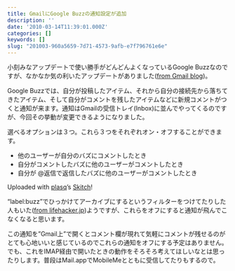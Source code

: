 ```yaml
---
title: GmailにGoogle Buzzの通知設定が追加
description: ''
date: '2010-03-14T11:39:01.000Z'
categories: []
keywords: []
slug: "201003-960a5659-7d71-4573-9afb-e7f796761e6e"
---
```

小刻みなアップデートで使い勝手がどんどんよくなっているGoogle Buzzなのですが、なかなか気の利いたアップデートがありました([from Gmail blog](http://gmailblog.blogspot.com/2010/03/better-controls-for-buzz-in-your-inbox.html))。

Google Buzzでは、自分が投稿したアイテム、それから自分の接続先から落ちてきたアイテム、そして自分がコメントを残したアイテムなどに新規コメントがつくと通知が来ます。通知はGmailの受信トレイ(Inbox)に並んでやってくるのですが、今回その挙動が変更できるようになりました。

選べるオプションは３つ。これら３つをそれぞれオン・オフすることができます。

*   他のユーザーが自分のバズにコメントしたとき
*   自分がコメントしたバズに他のユーザーがコメントしたとき
*   自分が @返信で返信したバズに他のユーザーがコメントしたとき

Uploaded with [plasq](http://plasq.com/)’s [Skitch](http://skitch.com)!

“label:buzz”でひっかけてアーカイブにするというフィルターをつけてたりした人もいた([from lifehacker.jp](http://www.lifehacker.jp/2010/02/1002010google_buzzgmail.html))ようですが、これらをオフにすると通知が飛んでこなくなると思います。

この通知を”Gmail上”で開くとコメント欄が現れて気軽にコメントが残せるのがとても心地いいと感じているのでこれらの通知をオフにする予定はありません。でも、これをIMAP経由で開いたときの動作をそろそろ考えてほしいなとは思ったりします。普段はMail.appでMobileMeとともに受信してたりもするので。